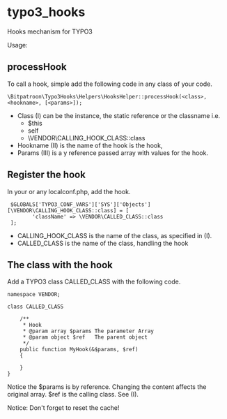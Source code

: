 # typo3_hooks
Hooks mechanism for TYPO3

Usage: 

## processHook
To call a hook, simple add the following code in any class of your code. 

    \Bitpatroon\Typo3Hooks\Helpers\HooksHelper::processHook(<class>, <hookname>, [<params>]);

* Class (I) can be the instance, the static reference or the classname i.e.
    * $this 
    * self
    * \VENDOR\CALLING_HOOK_CLASS::class
* Hookname (II) is the name of the hook is the hook, 
* Params (III) is a y reference passed array with values for the hook.   

## Register the hook

In your or any localconf.php, add the hook. 

     $GLOBALS['TYPO3_CONF_VARS']['SYS']['Objects'][\VENDOR\CALLING_HOOK_CLASS::class] = [
            'className' => \VENDOR\CALLED_CLASS::class
     ];

* CALLING_HOOK_CLASS is the name of the class, as specified in (I).
* CALLED_CLASS is the name of the class, handling the hook

## The class with the hook
Add a TYPO3 class CALLED_CLASS with the following code.
    
    namespace VENDOR;
    
    class CALLED_CLASS
        
        /**
         * Hook
         * @param array $params The parameter Array
         * @param object $ref   The parent object
         */
        public function MyHook(&$params, $ref)
        {
        
        }
    }

Notice the $params is by reference. Changing the content affects the original array. 
$ref is the calling class. See (I). 

Notice: Don't forget to reset the cache! 